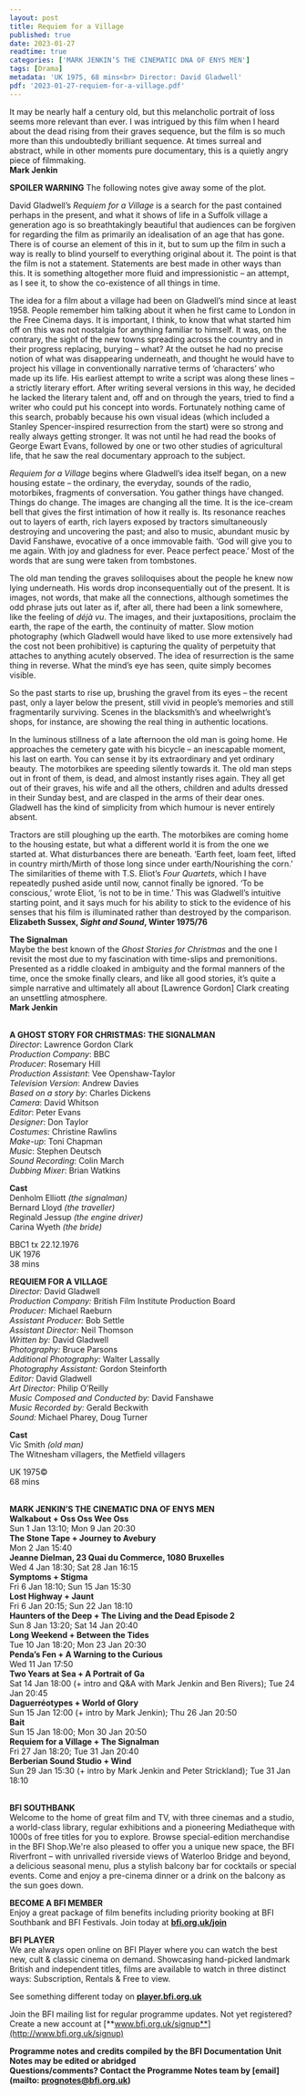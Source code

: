 ```yaml
---
layout: post
title: Requiem for a Village
published: true
date: 2023-01-27
readtime: true
categories: ['MARK JENKIN’S THE CINEMATIC DNA OF ENYS MEN']
tags: [Drama]
metadata: 'UK 1975, 68 mins<br> Director: David Gladwell'
pdf: '2023-01-27-requiem-for-a-village.pdf'
---
```


It may be nearly half a century old, but this melancholic portrait of loss seems more relevant than ever. I was intrigued by this film when I heard about the dead rising from their graves sequence, but the film is so much more than this undoubtedly brilliant sequence. At times surreal and abstract, while in other moments pure documentary, this is a quietly angry piece of filmmaking.  
**Mark Jenkin**

**SPOILER WARNING** The following notes give away some of the plot.

David Gladwell’s _Requiem for a Village_ is a search for the past contained perhaps in the present, and what it shows of life in a Suffolk village a generation ago is so breathtakingly beautiful that audiences can be forgiven for regarding the film as primarily an idealisation of an age that has gone. There is of course an element of this in it, but to sum up the film in such a way is really to blind yourself to everything original about it. The point is that the film is not a statement. Statements are best made in other ways than this. It is something altogether more fluid and impressionistic – an attempt, as I see it, to show the co-existence of all things in time.

The idea for a film about a village had been on Gladwell’s mind since at least 1958. People remember him talking about it when he first came to London in the Free Cinema days. It is important, I think, to know that what started him off on this was not nostalgia for anything familiar to himself. It was, on the contrary, the sight of the new towns spreading across the country and in their progress replacing, burying – what? At the outset he had no precise notion of what was disappearing underneath, and thought he would have to project his village in conventionally narrative terms of ‘characters’ who made up its life. His earliest attempt to write a script was along these lines – a strictly literary effort. After writing several versions in this way, he decided he lacked the literary talent and, off and on through the years, tried to find a writer who could put his concept into words. Fortunately nothing came of this search, probably because his own visual ideas (which included a Stanley Spencer-inspired resurrection from the start) were so strong and really always getting stronger.  It was not until he had read the books of George Ewart Evans, followed by one or two other studies of agricultural life, that he saw the real documentary approach to the subject.

_Requiem for a Village_ begins where Gladwell’s idea itself began, on a new housing estate – the ordinary, the everyday, sounds of the radio, motorbikes, fragments of conversation. You gather things have changed. Things do change. The images are changing all the time. It is the ice-cream bell that gives the first intimation of how it really is. Its resonance reaches out to layers of earth, rich layers exposed by tractors simultaneously destroying and uncovering the past; and also to music, abundant music by David Fanshawe, evocative of a once immovable faith. ‘God will give you to me again. With joy and gladness for ever. Peace perfect peace.’ Most of the words that are sung were taken from tombstones.

The old man tending the graves soliloquises about the people he knew now lying underneath. His words drop inconsequentially out of the present. It is images, not words, that make all the connections, although sometimes the odd phrase juts out later as if, after all, there had been a link somewhere, like the feeling of _déjà vu_. The images, and their juxtapositions, proclaim the earth, the rape of the earth, the continuity of matter. Slow motion photography (which Gladwell would have liked to use more extensively had the cost not been prohibitive) is capturing the quality of perpetuity that attaches to anything acutely observed. The idea of resurrection is the same thing in reverse.  What the mind’s eye has seen, quite simply becomes visible.

So the past starts to rise up, brushing the gravel from its eyes – the recent past, only a layer below the present, still vivid in people’s memories and still fragmentarily surviving. Scenes in the blacksmith’s and wheelwright’s shops, for instance, are showing the real thing in authentic locations.

In the luminous stillness of a late afternoon the old man is going home. He approaches the cemetery gate with his bicycle – an inescapable moment, his last on earth. You can sense it by its extraordinary and yet ordinary beauty. The motorbikes are speeding silently towards it. The old man steps out in front of them, is dead, and almost instantly rises again. They all get out of their graves, his wife and all the others, children and adults dressed in their Sunday best, and are clasped in the arms of their dear ones. Gladwell has the kind of simplicity from which humour is never entirely absent.

Tractors are still ploughing up the earth. The motorbikes are coming home to the housing estate, but what a different world it is from the one we started at. What disturbances there are beneath. ‘Earth feet, loam feet, lifted in country mirth/Mirth of those long since under earth/Nourishing the corn.’ The similarities of theme with T.S. Eliot’s _Four Quartets_, which I have repeatedly pushed aside until now, cannot finally be ignored. ‘To be conscious,’ wrote Eliot, ‘is not to be in time.’ This was Gladwell’s intuitive starting point, and it says much for his ability to stick to the evidence of his senses that his film is illuminated rather than destroyed by the comparison.  
**Elizabeth Sussex, _Sight and Sound_, Winter 1975/76**

**The Signalman**  
Maybe the best known of the _Ghost Stories for Christmas_ and the one I revisit the most due to my fascination with time-slips and premonitions. Presented as a riddle cloaked in ambiguity and the formal manners of the time, once the smoke finally clears, and like all good stories, it’s quite a simple narrative and ultimately all about [Lawrence Gordon] Clark creating an unsettling atmosphere.  
**Mark Jenkin**
<br><br>

**A GHOST STORY FOR CHRISTMAS: THE SIGNALMAN**  
_Director_: Lawrence Gordon Clark  
_Production Company_: BBC  
_Producer_: Rosemary Hill  
_Production Assistant_: Vee Openshaw-Taylor  
_Television Version_: Andrew Davies  
_Based on a story by_: Charles Dickens  
_Camera_: David Whitson  
_Editor_: Peter Evans  
_Designer_: Don Taylor  
_Costumes_: Christine Rawlins  
_Make-up_: Toni Chapman  
_Music_: Stephen Deutsch  
_Sound Recording_: Colin March  
_Dubbing Mixer_: Brian Watkins

**Cast**  
Denholm Elliott _(the signalman)_  
Bernard Lloyd _(the traveller)_  
Reginald Jessup _(the engine driver)_  
Carina Wyeth _(the bride)_

BBC1 tx 22.12.1976  
UK 1976  
38 mins

**REQUIEM FOR A VILLAGE**<br>
_Director:_ David Gladwell<br>
_Production Company:_ British Film Institute Production Board<br>
_Producer:_ Michael Raeburn<br>
_Assistant Producer:_ Bob Settle<br>
_Assistant Director:_ Neil Thomson<br>
_Written by:_ David Gladwell<br>
_Photography:_ Bruce Parsons<br>
_Additional Photography:_ Walter Lassally<br>
_Photography Assistant:_ Gordon Steinforth<br>
_Editor:_ David Gladwell<br>
_Art Director:_ Philip O’Reilly<br>
_Music Composed and Conducted by:_ David Fanshawe<br>
_Music Recorded by:_ Gerald Beckwith<br>
_Sound:_ Michael Pharey, Doug Turner<br>

**Cast**<br>
Vic Smith _(old man)_<br>
The Witnesham villagers, the Metfield villagers<br>

UK 1975©<br>
68 mins<br>
<br>

**MARK JENKIN’S THE CINEMATIC DNA OF ENYS MEN**<br>
**Walkabout + Oss Oss Wee Oss**<br>
Sun 1 Jan 13:10; Mon 9 Jan 20:30<br>
**The Stone Tape + Journey to Avebury**<br>
Mon 2 Jan 15:40<br>
**Jeanne Dielman, 23 Quai du Commerce,  1080 Bruxelles**<br>
Wed 4 Jan 18:30; Sat 28 Jan 16:15<br>
**Symptoms + Stigma**<br>
Fri 6 Jan 18:10; Sun 15 Jan 15:30<br>
**Lost Highway + Jaunt**<br>
Fri 6 Jan 20:15; Sun 22 Jan 18:10<br>
**Haunters of the Deep  + The Living and the Dead Episode 2**<br>
Sun 8 Jan 13:20; Sat 14 Jan 20:40<br>
**Long Weekend + Between the Tides**<br>
Tue 10 Jan 18:20; Mon 23 Jan 20:30<br>
**Penda’s Fen + A Warning to the Curious**<br>
Wed 11 Jan 17:50<br>
**Two Years at Sea + A Portrait of Ga**<br>
Sat 14 Jan 18:00 (+ intro and Q&A with Mark Jenkin and Ben Rivers); Tue 24 Jan 20:45<br>
**Daguerréotypes + World of Glory**<br>
Sun 15 Jan 12:00 (+ intro by Mark Jenkin);  Thu 26 Jan 20:50<br>
**Bait**<br>
Sun 15 Jan 18:00; Mon 30 Jan 20:50<br>
**Requiem for a Village + The Signalman**<br>
Fri 27 Jan 18:20; Tue 31 Jan 20:40<br>
**Berberian Sound Studio + Wind**<br>
Sun 29 Jan 15:30 (+ intro by Mark Jenkin and Peter Strickland); Tue 31 Jan 18:10<br>
<br>

**BFI SOUTHBANK**  
Welcome to the home of great film and TV, with three cinemas and a studio, a world-class library, regular exhibitions and a pioneering Mediatheque with 1000s of free titles for you to explore. Browse special-edition merchandise in the BFI Shop.We&#39;re also pleased to offer you a unique new space, the BFI Riverfront – with unrivalled riverside views of Waterloo Bridge and beyond, a delicious seasonal menu, plus a stylish balcony bar for cocktails or special events. Come and enjoy a pre-cinema dinner or a drink on the balcony as the sun goes down.  

**BECOME A BFI MEMBER**  
Enjoy a great package of film benefits including priority booking at BFI Southbank and BFI Festivals. Join today at [**bfi.org.uk/join**](http://www.bfi.org.uk/join)  

**BFI PLAYER**  
 We are always open online on BFI Player where you can watch the best new, cult &amp; classic cinema on demand. Showcasing hand-picked landmark British and independent titles, films are available to watch in three distinct ways: Subscription, Rentals &amp; Free to view.  

See something different today on [**player.bfi.org.uk**](https://player.bfi.org.uk)  

Join the BFI mailing list for regular programme updates. Not yet registered? Create a new account at [**www.bfi.org.uk/signup**](http://www.bfi.org.uk/signup)

**Programme notes and credits compiled by the BFI Documentation Unit  
Notes may be edited or abridged  
Questions/comments? Contact the Programme Notes team by [email](mailto: prognotes@bfi.org.uk)**

<!--stackedit_data:
eyJoaXN0b3J5IjpbLTIzNDQ2Njg5NV19
-->
